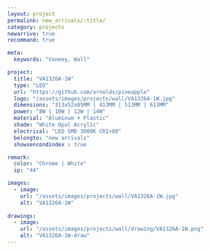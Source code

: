 ```yaml
---
layout: project
permalink: new_arrivals/:title/
category: projects
newarrive: true
recommand: true

meta:
  keywords: "Vaneey, Wall"

project:
  title: "VA1326A-1W"
  type: "LED"
  url: "https://github.com/arnolds/pineapple"
  logo: "/assets/images/projects/wall/VA1326A-1W.jpg"
  dimensions: "313x52x85MM | 413MM | 513MM | 613MM"
  power: "8W | 10W | 12W | 14W"
  material: "Aluminum + Plastic"
  shade: "White Opal Acrylic"
  electrical: "LED SMD 3000K CRI>80"
  belongto: "new arrivals"
  showsencondindex : true

remark:
  color: "Chrome | White"
  ip: "44"

images:
  - image:
    url: "/assets/images/projects/wall/VA1326A-1W.jpg"
    alt: "VA1326A-1W"
    
drawings:
  - image:
    url: "/assets/images/projects/wall/drawing/VA1326A-1W.png"
    alt: "VA1326A-1W-draw"
---
```

